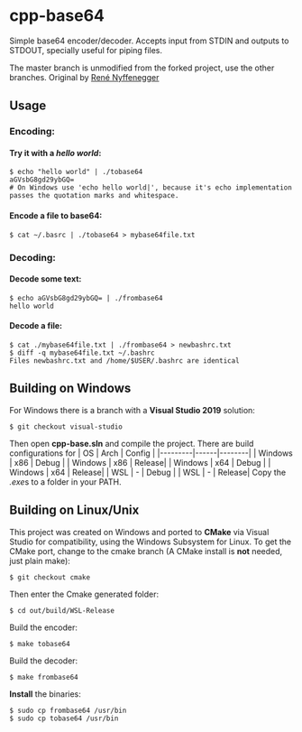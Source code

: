 # cpp-base64

Simple base64 encoder/decoder. Accepts input from STDIN and outputs to STDOUT, specially useful for piping files.

The master branch is unmodified from the forked project, use the other branches.
Original by [René Nyffenegger](https://renenyffenegger.ch)

## Usage

### Encoding:
#### Try it with a *hello world*:
```
$ echo "hello world" | ./tobase64
aGVsbG8gd29ybGQ=
# On Windows use 'echo hello world|', because it's echo implementation passes the quotation marks and whitespace.
```
#### Encode a file to base64:
```
$ cat ~/.basrc | ./tobase64 > mybase64file.txt
```

### Decoding:
#### Decode some text:
```
$ echo aGVsbG8gd29ybGQ= | ./frombase64
hello world
```

#### Decode a file:
```
$ cat ./mybase64file.txt | ./frombase64 > newbashrc.txt
$ diff -q mybase64file.txt ~/.bashrc
Files newbashrc.txt and /home/$USER/.bashrc are identical
```

## Building on Windows

For Windows there is a branch with a **Visual Studio 2019** solution:
```
$ git checkout visual-studio
```
Then open **cpp-base.sln** and compile the project. There are build configurations for 
| OS      | Arch | Config |
|---------|------|--------|
| Windows | x86  | Debug  |
| Windows | x86  | Release|
| Windows | x64  | Debug  |
| Windows | x64  | Release|
|   WSL   |   -  | Debug  |
|   WSL   |   -  | Release|
Copy the *.exe*s to a folder in your PATH.

## Building on Linux/Unix
This project was created on Windows and ported to **CMake** via Visual Studio for compatibility, using the Windows Subsystem for Linux. To get the CMake port, change to the cmake branch (A CMake install is **not** needed, just plain make):
```
$ git checkout cmake
```
Then enter the Cmake generated folder:
```
$ cd out/build/WSL-Release
```
Build the encoder:
```
$ make tobase64
```
Build the decoder:
```
$ make frombase64
```

**Install** the binaries:
```
$ sudo cp frombase64 /usr/bin
$ sudo cp tobase64 /usr/bin
```